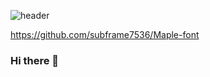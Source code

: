 ![header](https://capsule-render.vercel.app/api?type=Waving&color=0:5c8eb7,100:a82da8&height=300&section=header&text=Kim%20Sol&fontSize=90&fontAlignY=40&animation=fadeIn&strokeWidth=2&stroke=ffffff)

https://github.com/subframe7536/Maple-font
### Hi there 👋

<!--
**s0lk1m/s0lk1m** is a ✨ _special_ ✨ repository because its `README.md` (this file) appears on your GitHub profile.

Here are some ideas to get you started:

- 🔭 I’m currently working on ...
- 🌱 I’m currently learning ...
- 👯 I’m looking to collaborate on ...
- 🤔 I’m looking for help with ...
- 💬 Ask me about ...
- 📫 How to reach me: ...
- 😄 Pronouns: ...
- ⚡ Fun fact: ...
-->
